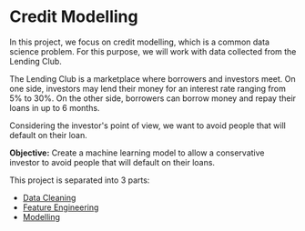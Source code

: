 # Credit Modelling

In this project, we focus on credit modelling, which is a common data science problem. For this purpose, we will work with data collected from the Lending Club.

The Lending Club is a marketplace where borrowers and investors meet. On one side, investors may lend their money for an interest rate ranging from 5% to 30%. On the other side, borrowers can borrow money and repay their loans in up to 6 months.

Considering the investor's point of view, we want to avoid people that will default on their loan. 

**Objective:** Create a machine learning model to allow a conservative investor to avoid people that will default on their loans.

This project is separated into 3 parts:
* [Data Cleaning](https://github.com/marcopeix/credit-modelling-lending-club/blob/master/DataCleaning.ipynb)
* [Feature Engineering](https://github.com/marcopeix/credit-modelling-lending-club/blob/master/Feature%20Engineering.ipynb)
* [Modelling](https://github.com/marcopeix/credit-modelling-lending-club/blob/master/Modelling.ipynb)
